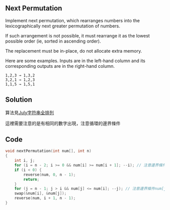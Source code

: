 ## Next Permutation

Implement next permutation, which rearranges numbers into the lexicographically next greater permutation of numbers.

If such arrangement is not possible, it must rearrange it as the lowest possible order (ie, sorted in ascending order).

The replacement must be in-place, do not allocate extra memory.

Here are some examples. Inputs are in the left-hand column and its corresponding outputs are in the right-hand column.
```
1,2,3 → 1,3,2
3,2,1 → 1,2,3
1,1,5 → 1,5,1
```

## Solution

算法見[July字符串全排列](https://github.com/julycoding/The-Art-Of-Programming-By-July/blob/master/ebook/zh/01.06.md)

這裡需要注意的是有相同的數字出現，注意循環的邊界條件

## Code
```c
void nextPermutation(int num[], int n)
{
	int i, j;
	for (i = n - 2; i >= 0 && num[i] >= num[i + 1]; --i); // 注意邊界條件num[i] >= num[i + 1]
	if (i < 0) {
		reverse(num, 0, n - 1);
		return;
	}
	for (j = n - 1; j > i && num[j] <= num[i]; --j); // 注意邊界條件num[j] <= num[i];
	swap(&num[i], &num[j]);
	reverse(num, i + 1, n - 1);
}
```
